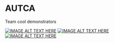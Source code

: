 # AUTCA

Team cool demonstrators

[![IMAGE ALT TEXT HERE](http://i.imgur.com/dzjbTMz.jpg)](http://www.youtube.com/watch?v=lcj749c1Arc)
[![IMAGE ALT TEXT HERE](http://i.imgur.com/JeEj2ax.jpg)](http://www.youtube.com/watch?v=N2OdLIQZqbk)
[![IMAGE ALT TEXT HERE](http://i.imgur.com/BCNYMqx.jpg)](http://www.youtube.com/watch?v=T6qZTGsTr1g)
 
